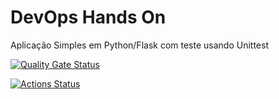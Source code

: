 # DevOps Hands On
Aplicação Simples em Python/Flask com teste usando Unittest

[![Quality Gate Status](https://sonarcloud.io/api/project_badges/measure?project=weslleynepomuceno12_devopslab&metric=alert_status)](https://sonarcloud.io/summary/new_code?id=weslleynepomuceno12_devopslab)

[![Actions Status](https://github.com/weslleynepomuceno12/devopslab/workflows/DevOpsLab%20Pipeline/badge.svg)](https://github.com/weslleynepomuceno12/devopslab/actions)